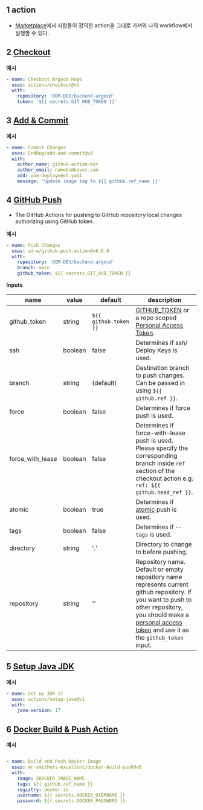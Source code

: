 ##  1 action

- [Marketplace](https://github.com/marketplace?type=actions)에서 사람들이 정의한 action을 그대로 가져와 나의 workflow에서 실행할 수 있다.



##  2 [Checkout](https://github.com/marketplace/actions/checkout)

**예시**

```yaml
- name: Checkout Argocd Repo
  uses: actions/checkout@v3
  with:
    repository: 'OOM-DEV/backend-argocd'
    token: '${{ secrets.GIT_HUB_TOKEN }}'
```



##  3 [Add & Commit](https://github.com/marketplace/actions/add-commit)

**예시**

```yaml
- name: Commit Changes
  uses: EndBug/add-and-commit@v9
  with:
    author_name: github-action-bot
    author_email: nameks@naver.com
    add: oom-deployment.yaml
    message: 'Update image tag to ${{ github.ref_name }}'
```



##  4 [GitHub Push](https://github.com/marketplace/actions/github-push)

- The GitHub Actions for pushing to GitHub repository local changes authorizing using GitHub token.



**예시**

```yaml
- name: Push Changes
  uses: ad-m/github-push-action@v0.6.0
  with:
    repository: 'OOM-DEV/backend-argocd'
    branch: main
    github_token: ${{ secrets.GIT_HUB_TOKEN }}
```



**Inputs**

| name             | value   | default               | description                                                  |
| ---------------- | ------- | --------------------- | ------------------------------------------------------------ |
| github_token     | string  | `${{ github.token }}` | [GITHUB_TOKEN](https://docs.github.com/en/actions/security-guides/automatic-token-authentication#using-the-github_token-in-a-workflow) or a repo scoped [Personal Access Token](https://docs.github.com/en/authentication/keeping-your-account-and-data-secure/creating-a-personal-access-token). |
| ssh              | boolean | false                 | Determines if ssh/ Deploy Keys is used.                      |
| branch           | string  | (default)             | Destination branch to push changes. Can be passed in using `${{ github.ref }}`. |
| force            | boolean | false                 | Determines if force push is used.                            |
| force_with_lease | boolean | false                 | Determines if force-with-lease push is used. Please specify the corresponding branch inside `ref` section of the checkout action e.g. `ref: ${{ github.head_ref }}`. |
| atomic           | boolean | true                  | Determines if [atomic](https://git-scm.com/docs/git-push#Documentation/git-push.txt---no-atomic) push is used. |
| tags             | boolean | false                 | Determines if `--tags` is used.                              |
| directory        | string  | '.'                   | Directory to change to before pushing.                       |
| repository       | string  | ''                    | Repository name. Default or empty repository name represents current github repository. If you want to push to other repository, you should make a [personal access token](https://github.com/settings/tokens) and use it as the `github_token` input. |



##  5 [Setup Java JDK](https://github.com/marketplace/actions/setup-java-jdk#supported-version-syntax)

**예시**

```yaml
- name: Set up JDK 17
  uses: actions/setup-java@v1
  with:
    java-version: 17
```



##  6 [Docker Build & Push Action](https://github.com/marketplace/actions/docker-build-push-action)



**예시**

```yaml

- name: Build and Push Docker Image
  uses: mr-smithers-excellent/docker-build-push@v6
  with:
    image: $DOCKER_IMAGE_NAME
    tags: ${{ github.ref_name }}
    registry: docker.io
    username: ${{ secrets.DOCKER_USERNAME }}
    password: ${{ secrets.DOCKER_PASSWORD }}
```

